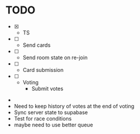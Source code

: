 # TODO

- [x] - TS
- [ ] - Send cards
- [ ] - Send room state on re-join
- [ ] - Card submission
- [ ] - Voting
    - Submit votes
-
- Need to keep history of votes at the end of voting
- Sync server state to supabase
- Test for race conditions
- maybe need to use better queue
